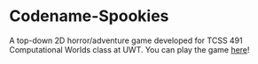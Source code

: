 # Codename-Spookies
A top-down 2D horror/adventure game developed for TCSS 491 Computational Worlds class at UWT. You can play the game [here](https://milk9111.github.io/Codename-Spookies/)!

